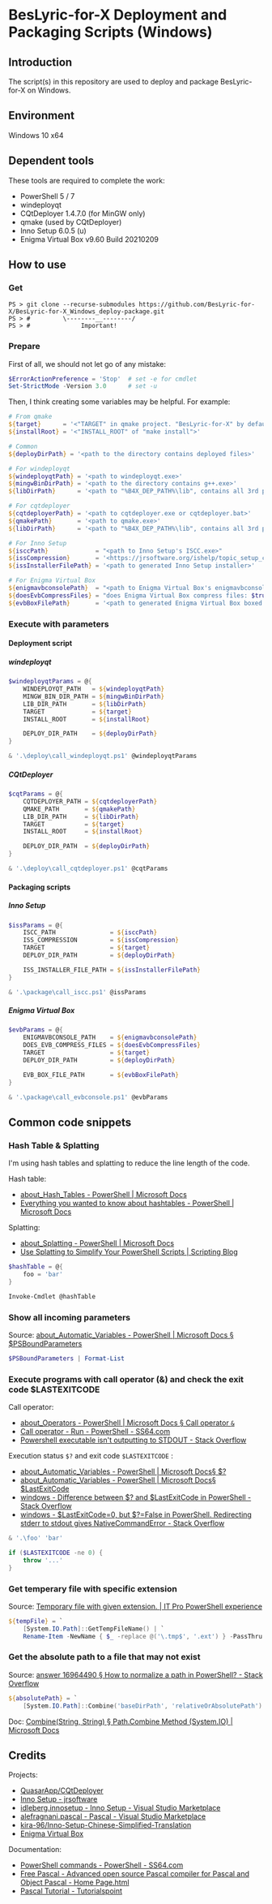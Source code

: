 # BesLyric-for-X Deployment and Packaging Scripts (Windows)

## Introduction

The script(s) in this repository are used to deploy and package BesLyric-for-X on Windows.

## Environment

Windows 10 x64

## Dependent tools

These tools are required to complete the work:

- PowerShell 5 / 7
- windeployqt
- CQtDeployer 1.4.7.0 (for MinGW only)
- qmake (used by CQtDeployer)
- Inno Setup 6.0.5 (u)
- Enigma Virtual Box v9.60 Build 20210209

## How to use

### Get

```shell
PS > git clone --recurse-submodules https://github.com/BesLyric-for-X/BesLyric-for-X_Windows_deploy-package.git
PS > #         \--------__--------/
PS > #              Important!
```

### Prepare

First of all, we should not let go of any mistake:

```powershell
$ErrorActionPreference = 'Stop'  # set -e for cmdlet
Set-StrictMode -Version 3.0      # set -u
```

Then, I think creating some variables may be helpful. For example:

```powershell
# From qmake
${target}      = '<"TARGET" in qmake project. "BesLyric-for-X" by default>'
${installRoot} = '<"INSTALL_ROOT" of "make install">'

# Common
${deployDirPath} = '<path to the directory contains deployed files>'

# For windeployqt
${windeployqtPath} = '<path to windeployqt.exe>'
${mingwBinDirPath} = '<path to the directory contains g++.exe>'
${libDirPath}      = '<path to "%B4X_DEP_PATH%\lib", contains all 3rd party dll files>'

# For cqtdeployer
${cqtdeployerPath} = '<path to cqtdeployer.exe or cqtdeployer.bat>'
${qmakePath}       = '<path to qmake.exe>'
${libDirPath}      = '<path to "%B4X_DEP_PATH%\lib", contains all 3rd party dll files>'

# For Inno Setup
${isccPath}             = "<path to Inno Setup's ISCC.exe>"
${issCompression}       = '<https://jrsoftware.org/ishelp/topic_setup_compression.htm>'
${issInstallerFilePath} = '<path to generated Inno Setup installer>'

# For Enigma Virtual Box
${enigmavbconsolePath}  = "<path to Enigma Virtual Box's enigmavbconsole.exe>"
${doesEvbCompressFiles} = "does Enigma Virtual Box compress files: $true or $false"
${evbBoxFilePath}       = '<path to generated Enigma Virtual Box boxed exe>'
```

### Execute with parameters

#### Deployment script

##### windeployqt

```powershell
$windeployqtParams = @{
    WINDEPLOYQT_PATH   = ${windeployqtPath}
    MINGW_BIN_DIR_PATH = ${mingwBinDirPath}
    LIB_DIR_PATH       = ${libDirPath}
    TARGET             = ${target}
    INSTALL_ROOT       = ${installRoot}

    DEPLOY_DIR_PATH    = ${deployDirPath}
}

& '.\deploy\call_windeployqt.ps1' @windeployqtParams
```

##### CQtDeployer

```powershell
$cqtParams = @{
    CQTDEPLOYER_PATH = ${cqtdeployerPath}
    QMAKE_PATH       = ${qmakePath}
    LIB_DIR_PATH     = ${libDirPath}
    TARGET           = ${target}
    INSTALL_ROOT     = ${installRoot}

    DEPLOY_DIR_PATH  = ${deployDirPath}
}

& '.\deploy\call_cqtdeployer.ps1' @cqtParams
```

#### Packaging scripts

##### Inno Setup

```powershell
$issParams = @{
    ISCC_PATH               = ${isccPath}
    ISS_COMPRESSION         = ${issCompression}
    TARGET                  = ${target}
    DEPLOY_DIR_PATH         = ${deployDirPath}

    ISS_INSTALLER_FILE_PATH = ${issInstallerFilePath}
}

& '.\package\call_iscc.ps1' @issParams
```

##### Enigma Virtual Box

```powershell
$evbParams = @{
    ENIGMAVBCONSOLE_PATH    = ${enigmavbconsolePath}
    DOES_EVB_COMPRESS_FILES = ${doesEvbCompressFiles}
    TARGET                  = ${target}
    DEPLOY_DIR_PATH         = ${deployDirPath}

    EVB_BOX_FILE_PATH       = ${evbBoxFilePath}
}

& '.\package\call_evbconsole.ps1' @evbParams
```

## Common code snippets

### Hash Table & Splatting

I'm using hash tables and splatting to reduce the line length of the code.

Hash table:

- [about_Hash_Tables - PowerShell | Microsoft Docs](https://docs.microsoft.com/en-us/powershell/module/microsoft.powershell.core/about/about_hash_tables)
- [Everything you wanted to know about hashtables - PowerShell | Microsoft Docs](https://docs.microsoft.com/en-us/powershell/scripting/learn/deep-dives/everything-about-hashtable)

Splatting:

- [about_Splatting - PowerShell | Microsoft Docs](https://docs.microsoft.com/en-us/powershell/module/microsoft.powershell.core/about/about_splatting)
- [Use Splatting to Simplify Your PowerShell Scripts | Scripting Blog](https://devblogs.microsoft.com/scripting/use-splatting-to-simplify-your-powershell-scripts/)

```powershell
$hashTable = @{
    foo = 'bar'
}

Invoke-Cmdlet @hashTable
```

### Show all incoming parameters

Source: [about_Automatic_Variables - PowerShell | Microsoft Docs § $PSBoundParameters](https://docs.microsoft.com/en-us/powershell/module/microsoft.powershell.core/about/about_automatic_variables#psboundparameters)

```powershell
$PSBoundParameters | Format-List
```

### Execute programs with call operator (&) and check the exit code $LASTEXITCODE

Call operator:

- [about_Operators - PowerShell | Microsoft Docs § Call operator `&`](https://docs.microsoft.com/en-us/powershell/module/microsoft.powershell.core/about/about_operators#call-operator-)
- [Call operator - Run - PowerShell - SS64.com](https://ss64.com/ps/call.html)
- [Powershell executable isn&#39;t outputting to STDOUT - Stack Overflow](https://stackoverflow.com/questions/51333183/powershell-executable-isnt-outputting-to-stdout)

Execution status `$?` and exit code `$LASTEXITCODE` :

- [about_Automatic_Variables - PowerShell | Microsoft Docs§ $?](https://docs.microsoft.com/en-us/powershell/module/microsoft.powershell.core/about/about_automatic_variables#section-1)
- [about_Automatic_Variables - PowerShell | Microsoft Docs§ $LastExitCode](https://docs.microsoft.com/en-us/powershell/module/microsoft.powershell.core/about/about_automatic_variables#lastexitcode)
- [windows - Difference between $? and $LastExitCode in PowerShell - Stack Overflow](https://stackoverflow.com/questions/10666035/difference-between-and-lastexitcode-in-powershell)
- [windows - $LastExitCode=0, but $?=False in PowerShell. Redirecting stderr to stdout gives NativeCommandError - Stack Overflow](https://stackoverflow.com/questions/10666101/lastexitcode-0-but-false-in-powershell-redirecting-stderr-to-stdout-gives)

```powershell
& '.\foo' 'bar'

if ($LASTEXITCODE -ne 0) {
    throw '...'
}
```

### Get temperary file with specific extension

Source: [Temporary file with given extension. | IT Pro PowerShell experience](https://becomelotr.wordpress.com/2011/11/29/temporary-file-with-given-extension/)

```powershell
${tempFile} = `
    [System.IO.Path]::GetTempFileName() | `
    Rename-Item -NewName { $_ -replace @('\.tmp$', '.ext') } -PassThru
```

### Get the absolute path to a file that may not exist

Source: [answer 16964490 § How to normalize a path in PowerShell? - Stack Overflow](https://stackoverflow.com/questions/495618/how-to-normalize-a-path-in-powershell/16964490#16964490)

```powershell
${absolutePath} = `
    [System.IO.Path]::Combine('baseDirPath', 'relativeOrAbsolutePath')
```

Doc: [Combine(String, String) § Path.Combine Method (System.IO) | Microsoft Docs](https://docs.microsoft.com/en-us/dotnet/api/system.io.path.combine#System_IO_Path_Combine_System_String_System_String_)

## Credits

Projects:

- [QuasarApp/CQtDeployer](https://github.com/QuasarApp/CQtDeployer)
- [Inno Setup - jrsoftware](https://jrsoftware.org/isinfo.php)
- [idleberg.innosetup - Inno Setup - Visual Studio Marketplace](https://marketplace.visualstudio.com/items?itemName=idleberg.innosetup)
- [alefragnani.pascal - Pascal - Visual Studio Marketplace](https://marketplace.visualstudio.com/items?itemName=alefragnani.pascal)
- [kira-96/Inno-Setup-Chinese-Simplified-Translation](https://github.com/kira-96/Inno-Setup-Chinese-Simplified-Translation)
- [Enigma Virtual Box](https://www.enigmaprotector.com/en/aboutvb.html)

Documentation:

- [PowerShell commands - PowerShell - SS64.com](https://ss64.com/ps/)
- [Free Pascal - Advanced open source Pascal compiler for Pascal and Object Pascal - Home Page.html](https://www.freepascal.org/)
- [Pascal Tutorial - Tutorialspoint](https://www.tutorialspoint.com/pascal/)
